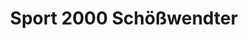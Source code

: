 ---
title: "Sport 2000 Schößwendter"
url: /maria-alm-am-steinernen-meer/sport-2000-schoesswendter/
shop: Sport
---